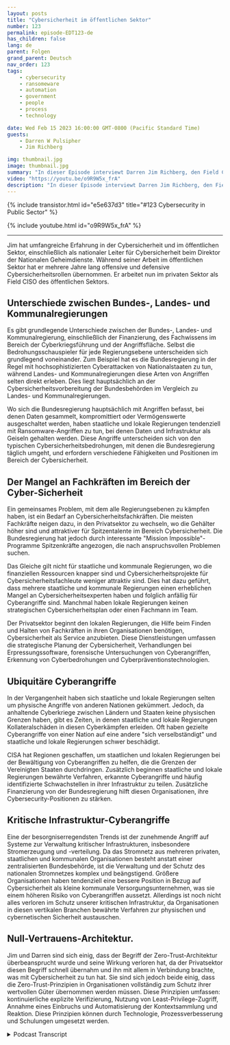 ```yaml
---
layout: posts
title: "Cybersicherheit im öffentlichen Sektor"
number: 123
permalink: episode-EDT123-de
has_children: false
lang: de
parent: Folgen
grand_parent: Deutsch
nav_order: 123
tags:
    - cybersecurity
    - ransomeware
    - automation
    - government
    - people
    - process
    - technology

date: Wed Feb 15 2023 16:00:00 GMT-0800 (Pacific Standard Time)
guests:
    - Darren W Pulsipher
    - Jim Richberg

img: thumbnail.jpg
image: thumbnail.jpg
summary: "In dieser Episode interviewt Darren Jim Richberg, den Field CISO des öffentlichen Sektors bei Forinet, und diskutiert die Unterschiede in der Cybersicherheit im öffentlichen Sektor. Die Bundesregierung unterscheidet sich sehr von den Bundesstaaten und Kommunalverwaltungen in Bezug auf Cybersicherheit und deren Herangehensweise."
video: "https://youtu.be/o9R9W5x_frA"
description: "In dieser Episode interviewt Darren Jim Richberg, den Field CISO des öffentlichen Sektors bei Forinet, und diskutiert die Unterschiede in der Cybersicherheit im öffentlichen Sektor. Die Bundesregierung unterscheidet sich sehr von den Bundesstaaten und Kommunalverwaltungen in Bezug auf Cybersicherheit und deren Herangehensweise."
---
```


<div>
{% include transistor.html id="e5e637d3" title="#123 Cybersecurity in Public Sector" %}

{% include youtube.html id="o9R9W5x_frA" %}
</div>

---

Jim hat umfangreiche Erfahrung in der Cybersicherheit und im öffentlichen Sektor, einschließlich als nationaler Leiter für Cybersicherheit beim Direktor der Nationalen Geheimdienste. Während seiner Arbeit im öffentlichen Sektor hat er mehrere Jahre lang offensive und defensive Cybersicherheitsrollen übernommen. Er arbeitet nun im privaten Sektor als Field CISO des öffentlichen Sektors.

## Unterschiede zwischen Bundes-, Landes- und Kommunalregierungen

Es gibt grundlegende Unterschiede zwischen der Bundes-, Landes- und Kommunalregierung, einschließlich der Finanzierung, des Fachwissens im Bereich der Cyberkriegsführung und der Angriffsfläche. Selbst die Bedrohungsschauspieler für jede Regierungsebene unterscheiden sich grundlegend voneinander. Zum Beispiel hat es die Bundesregierung in der Regel mit hochsophistizierten Cyberattacken von Nationalstaaten zu tun, während Landes- und Kommunalregierungen diese Arten von Angriffen selten direkt erleben. Dies liegt hauptsächlich an der Cybersicherheitsvorbereitung der Bundesbehörden im Vergleich zu Landes- und Kommunalregierungen.

Wo sich die Bundesregierung hauptsächlich mit Angriffen befasst, bei denen Daten gesammelt, kompromittiert oder Vermögenswerte ausgeschaltet werden, haben staatliche und lokale Regierungen tendenziell mit Ransomware-Angriffen zu tun, bei denen Daten und Infrastruktur als Geiseln gehalten werden.
Diese Angriffe unterscheiden sich von den typischen Cybersicherheitsbedrohungen, mit denen die Bundesregierung täglich umgeht, und erfordern verschiedene Fähigkeiten und Positionen im Bereich der Cybersicherheit.

## Der Mangel an Fachkräften im Bereich der Cyber-Sicherheit

Ein gemeinsames Problem, mit dem alle Regierungsebenen zu kämpfen haben, ist ein Bedarf an Cybersicherheitsfachkräften. Die meisten Fachkräfte neigen dazu, in den Privatsektor zu wechseln, wo die Gehälter höher sind und attraktiver für Spitzentalente im Bereich Cybersicherheit. Die Bundesregierung hat jedoch durch interessante "Mission Impossible"-Programme Spitzenkräfte angezogen, die nach anspruchsvollen Problemen suchen.

Das Gleiche gilt nicht für staatliche und kommunale Regierungen, wo die finanziellen Ressourcen knapper sind und Cybersicherheitsprojekte für Cybersicherheitsfachleute weniger attraktiv sind. Dies hat dazu geführt, dass mehrere staatliche und kommunale Regierungen einen erheblichen Mangel an Cybersicherheitsexperten haben und folglich anfällig für Cyberangriffe sind. Manchmal haben lokale Regierungen keinen strategischen Cybersicherheitsplan oder einen Fachmann im Team.

Der Privatsektor beginnt den lokalen Regierungen, die Hilfe beim Finden und Halten von Fachkräften in ihren Organisationen benötigen, Cybersicherheit als Service anzubieten. Diese Dienstleistungen umfassen die strategische Planung der Cybersicherheit, Verhandlungen bei Erpressungssoftware, forensische Untersuchungen von Cyberangriffen, Erkennung von Cyberbedrohungen und Cyberpräventionstechnologien.

## Ubiquitäre Cyberangriffe

In der Vergangenheit haben sich staatliche und lokale Regierungen selten um physische Angriffe von anderen Nationen gekümmert. Jedoch, da anhaltende Cyberkriege zwischen Ländern und Staaten keine physischen Grenzen haben, gibt es Zeiten, in denen staatliche und lokale Regierungen Kollateralschäden in diesen Cyberkämpfen erleiden. Oft haben gezielte Cyberangriffe von einer Nation auf eine andere "sich verselbständigt" und staatliche und lokale Regierungen schwer beschädigt.

CISA hat Regionen geschaffen, um staatlichen und lokalen Regierungen bei der Bewältigung von Cyberangriffen zu helfen, die die Grenzen der Vereinigten Staaten durchdringen. Zusätzlich beginnen staatliche und lokale Regierungen bewährte Verfahren, erkannte Cyberangriffe und häufig identifizierte Schwachstellen in ihrer Infrastruktur zu teilen. Zusätzliche Finanzierung von der Bundesregierung hilft diesen Organisationen, ihre Cybersecurity-Positionen zu stärken.

## Kritische Infrastruktur-Cyberangriffe

Eine der besorgniserregendsten Trends ist der zunehmende Angriff auf Systeme zur Verwaltung kritischer Infrastrukturen, insbesondere Stromerzeugung und -verteilung. Da das Stromnetz aus mehreren privaten, staatlichen und kommunalen Organisationen besteht anstatt einer zentralisierten Bundesbehörde, ist die Verwaltung und der Schutz des nationalen Stromnetzes komplex und beängstigend. Größere Organisationen haben tendenziell eine bessere Position in Bezug auf Cybersicherheit als kleine kommunale Versorgungsunternehmen, was sie einem höheren Risiko von Cyberangriffen aussetzt. Allerdings ist noch nicht alles verloren im Schutz unserer kritischen Infrastruktur, da Organisationen in diesen vertikalen Branchen bewährte Verfahren zur physischen und cybernetischen Sicherheit austauschen.

## Null-Vertrauens-Architektur.

Jim und Darren sind sich einig, dass der Begriff der Zero-Trust-Architektur überbeansprucht wurde und seine Wirkung verloren hat, da der Privatsektor diesen Begriff schnell übernahm und ihn mit allem in Verbindung brachte, was mit Cybersicherheit zu tun hat. Sie sind sich jedoch beide einig, dass die Zero-Trust-Prinzipien in Organisationen vollständig zum Schutz ihrer wertvollen Güter übernommen werden müssen. Diese Prinzipien umfassen: kontinuierliche explizite Verifizierung, Nutzung von Least-Privilege-Zugriff, Annahme eines Einbruchs und Automatisierung der Kontextsammlung und Reaktion. Diese Prinzipien können durch Technologie, Prozessverbesserung und Schulungen umgesetzt werden.



<details>
<summary> Podcast Transcript </summary>

<p></p>

</details>
